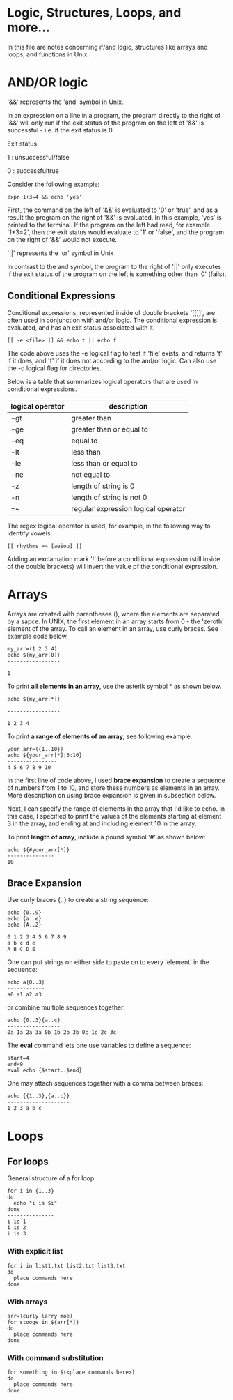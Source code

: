 # Logic, Structures, Loops, and more...

In this file are notes concerning if/and logic, structures like arrays and loops, and functions in Unix.

# AND/OR logic

'&&' represents the 'and' symbol in Unix.

In an expression on a line in a program, the program directly to the right of '&&' will only run if the exit status of the program on the left of '&&' is successful - i.e. if the exit status is 0.

Exit status

1 : unsuccessful/false

0 : successfultrue

Consider the following example:

```
expr 1+3=4 && echo 'yes'
```

First, the command on the left of '&&' is evaluated to '0' or 'true', and as a result the program on the right of '&&' is evaluated. In this example, 'yes' is printed to the terminal. If the program on the left had read, for example '1+3=2', then the exit status would evaluate to '1' or 'false', and the program on the right of '&&' would not execute.

'||' represents the 'or' symbol in Unix

In contrast to the and symbol, the program to the right of '||' only executes if the exit status of the program on the left is something other than '0' (fails).

## Conditional Expressions

Conditional expressions, represented inside of double brackets '[[]]', are often used in conjunction with and/or logic. The conditional expression is evaluated, and has an exit status associated with it.

```
[[ -e <file> ]] && echo t || echo f
```

The code above uses the -e logical flag to test if 'file' exists, and returns 't' if it does, and 'f' if it does not according to the and/or logic. Can also use the -d logical flag for directories.

Below is a table that summarizes logical operators that are used in conditional expressions.

| logical operator | description                         |
| ---------------- | ----------------------------------- |
| -gt              | greater than                        |
| -ge              | greater than or equal to            |
| -eq              | equal to                            |
| -lt              | less than                           |
| -le              | less than or equal to               |
| -ne              | not equal to                        |
| -z               | length of string is 0               |
| -n               | length of string is not 0           |
| =~               | regular expression logical operator |

The regex logical operator is used, for example, in the following way to identify vowels:

```
[[ rhythms =~ [aeiou] ]]
```

Adding an exclamation mark '!' before a conditional expression (still inside of the double brackets) will invert the value pf the conditional expression.

# Arrays

Arrays are created with parentheses (), where the elements are separated by a sapce. In UNIX, the first element in an array starts from 0 - the 'zeroth' element of the array. To call an element in an array, use curly braces. See example code below.

```
my_arr=(1 2 3 4)
echo ${my_arr[0]}
-----------------

1
```

To print **all elements in an array**, use the asterik symbol \* as shown below.

```
echo ${my_arr[*]}

-----------------

1 2 3 4

```

To print **a range of elements of an array**, see following example.

```
your_arr=({1..10})
echo ${your_arr[*]:3:10}
----------------
4 5 6 7 8 9 10
```

In the first line of code above, I used **brace expansion** to create a sequence of numbers from 1 to 10, and store these numbers as elements in an array. More description on using brace expansion is given in subsection below.

Next, I can specify the range of elements in the array that I'd like to echo. In this case, I specified to print the values of the elements starting at element 3 in the array, and ending at and including element 10 in the array.

To print **length of array**, include a pound symbol '#' as shown below:

```
echo ${#your_arr[*]}
---------------
10
```

## Brace Expansion

Use curly braces {..} to create a string sequence:

```
echo {0..9}
echo {a..e}
echo {A..Z}
----------------
0 1 2 3 4 5 6 7 8 9
a b c d e
A B C D E
```

One can put strings on either side to paste on to every 'element' in the sequence:

```
echo a{0..3}
------------
a0 a1 a2 a3
```

or combine multiple sequences together:

```
echo {0..3}{a..c}
-----------------
0a 1a 2a 3a 0b 1b 2b 3b 0c 1c 2c 3c

```

The **eval** command lets one use variables to define a sequence:

```
start=4
end=9
eval echo {$start..$end}
```

One may attach sequences together with a comma between braces:

```
echo {{1..3},{a..c}}
--------------------
1 2 3 a b c
```

# Loops

## For loops

General structure of a for loop:

```
for i in {1..3}
do
  echo "i is $i"
done
---------------
i is 1
i is 2
i is 3
```

### With explicit list

```
for i in list1.txt list2.txt list3.txt
do
  place commands here
done
```

### With arrays

```
arr=(curly larry moe)
for stooge in ${arr[*]}
do
  place commands here
done

```

### With command substitution

```
for something in $(<place commands here>)
do
  place commands here
done
```
